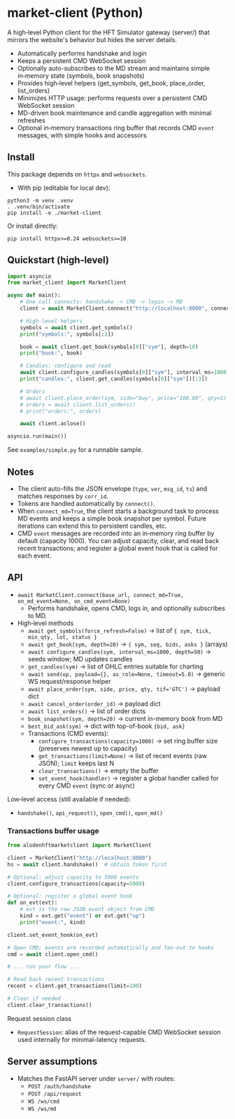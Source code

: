 # market-client (Python)

A high‑level Python client for the HFT Simulator gateway (server/) that mirrors the website's behavior but hides the server details.
- Automatically performs handshake and login
- Keeps a persistent CMD WebSocket session
- Optionally auto-subscribes to the MD stream and maintains simple in‑memory state (symbols, book snapshots)
- Provides high‑level helpers (get_symbols, get_book, place_order, list_orders)
- Minimizes HTTP usage: performs requests over a persistent CMD WebSocket session
- MD-driven book maintenance and candle aggregation with minimal refreshes
- Optional in‑memory transactions ring buffer that records CMD `event` messages, with simple hooks and accessors

## Install

This package depends on `httpx` and `websockets`.

- With pip (editable for local dev):

```
python3 -m venv .venv
. .venv/bin/activate
pip install -e ./market-client
```

Or install directly:

```
pip install httpx>=0.24 websockets>=10
```

## Quickstart (high‑level)

```python
import asyncio
from market_client import MarketClient

async def main():
    # One call connects: handshake -> CMD -> login -> MD
    client = await MarketClient.connect("http://localhost:8000", connect_md=True)

    # High-level helpers
    symbols = await client.get_symbols()
    print("symbols:", symbols[:3])

    book = await client.get_book(symbols[0]["sym"], depth=10)
    print("book:", book)

    # Candles: configure and read
    await client.configure_candles(symbols[0]["sym"], interval_ms=1000, depth=50)
    print("candles:", client.get_candles(symbols[0]["sym"])[:3])

    # Orders
    # await client.place_order(sym, side="buy", price="100.00", qty=1)
    # orders = await client.list_orders()
    # print("orders:", orders)

    await client.aclose()

asyncio.run(main())
```

See `examples/simple.py` for a runnable sample.

## Notes
- The client auto-fills the JSON envelope (`type`, `ver`, `msg_id`, `ts`) and matches responses by `corr_id`.
- Tokens are handled automatically by `connect()`.
- When `connect_md=True`, the client starts a background task to process MD events and keeps a simple book snapshot per symbol. Future iterations can extend this to persistent candles, etc.
- CMD `event` messages are recorded into an in‑memory ring buffer by default (capacity 1000). You can adjust capacity, clear, and read back recent transactions; and register a global event hook that is called for each event.

## API

- `await MarketClient.connect(base_url, connect_md=True, on_md_event=None, on_cmd_event=None)`
  - Performs handshake, opens CMD, logs in, and optionally subscribes to MD.
- High‑level methods
  - `await get_symbols(force_refresh=False)` -> list of `{ sym, tick, min_qty, lot, status }`
  - `await get_book(sym, depth=20)` -> `{ sym, seq, bids, asks }` (arrays)
  - `await configure_candles(sym, interval_ms=1000, depth=50)` -> seeds window; MD updates candles
  - `get_candles(sym)` -> list of OHLC entries suitable for charting
  - `await send(op, payload={}, as_role=None, timeout=5.0)` -> generic WS request/response helper
  - `await place_order(sym, side, price, qty, tif='GTC')` -> payload dict
  - `await cancel_order(order_id)` -> payload dict
  - `await list_orders()` -> list of order dicts
  - `book_snapshot(sym, depth=20)` -> current in-memory book from MD
  - `best_bid_ask(sym)` -> dict with top-of-book `{bid, ask}`
  - Transactions (CMD events):
    - `configure_transactions(capacity=1000)` -> set ring buffer size (preserves newest up to capacity)
    - `get_transactions(limit=None)` -> list of recent events (raw JSON); `limit` keeps last N
    - `clear_transactions()` -> empty the buffer
    - `set_event_hook(handler)` -> register a global handler called for every CMD `event` (sync or async)

Low‑level access (still available if needed):
- `handshake()`, `api_request()`, `open_cmd()`, `open_md()`

### Transactions buffer usage

```python
from alodenhftmarketclient import MarketClient

client = MarketClient("http://localhost:8000")
hs = await client.handshake()  # obtain token first

# Optional: adjust capacity to 5000 events
client.configure_transactions(capacity=5000)

# Optional: register a global event hook
def on_evt(evt):
    # evt is the raw JSON event object from CMD
    kind = evt.get("event") or evt.get("op")
    print("event:", kind)

client.set_event_hook(on_evt)

# Open CMD; events are recorded automatically and fan-out to hooks
cmd = await client.open_cmd()

# ... run your flow ...

# Read back recent transactions
recent = client.get_transactions(limit=100)

# Clear if needed
client.clear_transactions()
```

Request session class
- `RequestSession`: alias of the request-capable CMD WebSocket session used internally for minimal-latency requests.

## Server assumptions
- Matches the FastAPI server under `server/` with routes:
  - `POST /auth/handshake`
  - `POST /api/request`
  - `WS /ws/cmd`
  - `WS /ws/md`
